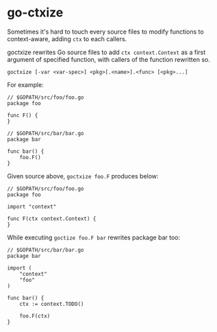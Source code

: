 # go-ctxize

Sometimes it's hard to touch every source files to modify functions to context-aware, adding `ctx` to each callers.

goctxize rewrites Go source files to add `ctx context.Context` as a first argument of specified function,
with callers of the function rewritten so.

    goctxize [-var <var-spec>] <pkg>[.<name>].<func> [<pkg>...]

For example:

    // $GOPATH/src/foo/foo.go
    package foo

    func F() {
    }

    // $GOPATH/src/bar/bar.go
    package bar

    func bar() {
        foo.F()
    }

Given source above, `goctxize foo.F` produces below:

    // $GOPATH/src/foo/foo.go
    package foo

    import "context"

    func F(ctx context.Context) {
    }

While executing `goctize foo.F bar` rewrites package bar too:

    // $GOPATH/src/bar/bar.go
    package bar

    import (
        "context"
        "foo"
    )

    func bar() {
        ctx := context.TODO()

        foo.F(ctx)
    }
